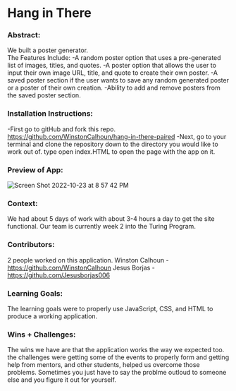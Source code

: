 # Hang in There  

### Abstract:
[//]: <> (Briefly describe what you built and its features. What problem is the app solving? How does this application solve that problem?)
We built a poster generator.  
                    The Features Include: 
-A random poster option that uses a pre-generated list of images, titles, and quotes. 
-A poster option that allows the user to input their own image URL, title, and quote to create their own poster.
-A saved poster section if the user wants to save any random generated poster or a poster of their own creation.
-Ability to add and remove posters from the saved poster section.

### Installation Instructions:
[//]: <> (What steps does a person have to take to get your app cloned down and running?)
-First go to gitHub and fork this repo. https://github.com/WinstonCalhoun/hang-in-there-paired
-Next, go to your terminal and clone the repository down to the directory you would like to work out of.
type open index.HTML to open the page with the app on it.

### Preview of App:
[//]: <> (Provide ONE gif or screenshot of your application - choose the "coolest" piece of functionality to show off.)
![Screen Shot 2022-10-23 at 8 57 42 PM](https://user-images.githubusercontent.com/111721297/197433114-4f5e63af-5aff-40e1-a0a8-a392381f4324.png)

### Context:
[//]: <> (Give some context for the project here. How long did you have to work on it? How far into the Turing program are you?)
We had about 5 days of work with about 3-4 hours a day to get the site functional.  Our team is currently week 2 into the Turing Program.

### Contributors:
[//]: <> (Who worked on this application? Link to their GitHubs.)
2 people worked on this application.
Winston Calhoun -https://github.com/WinstonCalhoun
Jesus Borjas - https://github.com/Jesusborjas006
### Learning Goals:
[//]: <> (What were the learning goals of this project? What tech did you work with?)
The learning goals were to properly use JavaScript, CSS, and HTML to produce a working application.
### Wins + Challenges:
[//]: <> (What are 2-3 wins you have from this project? What were some challenges you faced - and how did you get over them?)
The wins we have are that the application works the way we expected too.  the challenges were getting some of the events to properly form and getting help from mentors, and other students, helped us overcome those problems.  Sometimes you just have to say the problme outloud to someone else and you figure it out for yourself.
